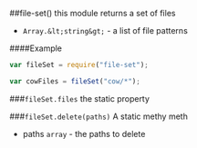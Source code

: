 <a name="module_file-set"></a>
##file-set()
this module returns a set of files


-  `Array.&lt;string&gt;` - a list of file patterns

  
####Example
```js
var fileSet = require("file-set");

var cowFiles = fileSet("cow/*");
```
<a name="module_file-set#files"></a>
###`fileSet.files`
the static property

  
<a name="module_file-set#delete"></a>
###`fileSet.delete(paths)`
A static methy meth


- paths `array` - the paths to delete

